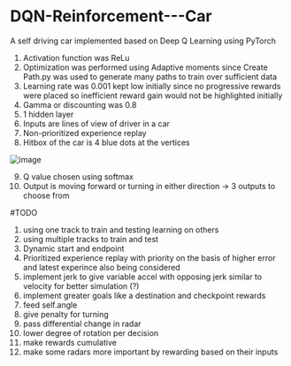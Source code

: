 # DQN-Reinforcement---Car
A self driving car implemented based on Deep Q Learning using PyTorch

1. Activation function was ReLu
2. Optimization was performed using Adaptive moments since Create Path.py was used to generate many paths to train over sufficient data
3. Learning rate was 0.001 kept low initially since no progressive rewards were placed so inefficient reward gain would not be highlighted initially
4. Gamma or discounting was 0.8
5. 1 hidden layer
6. Inputs are lines of view of driver in a car
7. Non-prioritized experience replay
8. Hitbox of the car is 4 blue dots at the vertices



![image](https://github.com/Saahir999/DQN-Reinforcement---Car/assets/77979559/a83a2983-d972-477d-9639-a0958d4b4c95)



9. Q value chosen using softmax
10. Output is moving forward or turning in either direction -> 3 outputs to choose from

#TODO
1. using one track to train and testing learning on others
2. using multiple tracks to train and test
3. Dynamic start and endpoint
4. Prioritized experience replay with priority on the basis of higher error and latest experince also being considered
5. implement jerk to give variable accel with opposing jerk similar to velocity for better simulation (?)
6. implement greater goals like a destination and checkpoint rewards
7. feed self.angle 
8. give penalty for turning 
9. pass differential change in radar
10. lower degree of rotation per decision
11. make rewards cumulative
12. make some radars more important by rewarding based on their inputs

